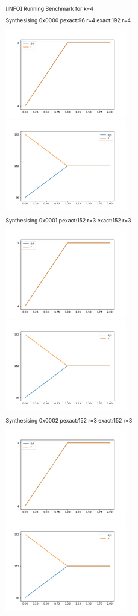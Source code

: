 [INFO] Running Benchmark for k=4

Synthesising 0x0000 pexact:96 r=4 exact:192 r=4

![Bench_1](benchmark_r.png) ![Bench_2](benchmark_s.png  )

Synthesising 0x0001 pexact:152 r=3 exact:152 r=3

![Bench_1](benchmark_r.png) ![Bench_2](benchmark_s.png  )

Synthesising 0x0002 pexact:152 r=3 exact:152 r=3

![Bench_1](benchmark_r.png) ![Bench_2](benchmark_s.png  )

